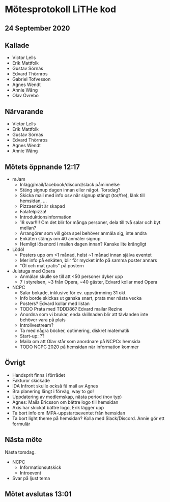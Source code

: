 # Mötesprotokoll LiTHe kod

## 24 September 2020

## Kallade
- Victor Lells
- Erik Mattfolk
- Gustav Sörnäs
- Edvard Thörnros
- Gabriel Tofvesson
- Agnes Wendt
- Annie Wång
- Olav Övrebö

## Närvarande
- Victor Lells
- Erik Mattfolk
- Gustav Sörnäs
- Edvard Thörnros
- Agnes Wendt
- Annie Wång

## Mötets öppnande 12:17
- mJam
  - Inlägg/mail/facebook/discord/slack påminnelse
  - Stäng signup dagen innan eller något. Torsdag?
  - Skicka mail med info osv när signup stängt (tor/fre), länk till hemsidan,
    ...
  - Pizzaenkät är skapad
  - Falafelpizza!
  - Introduktionsinformation
  - 18 svar!!!! Om det blir för många personer, dela till två salar och byt
    mellan?
  - Arrangörer som vill göra spel behöver anmäla sig, inte andra
  - Enkäten stängs om 40 anmäler signup
  - Hemligt lösenord i mailen dagen innan? Kanske lite krångligt
- Lödöl
  - Posters upp om <1 månad, helst ~1 månad innan själva eventet
  - Mer info på enkäten, blir för mycket info på samma poster annars
  - "Öl och mat gratis" på postern
- Julstuga med Opera
  - Anmälan skulle se till att <50 personer dyker upp
  - 7 i styrelsen, ~3 från Opera, ~40 gäster, Edvard kollar med Opera
- NCPC
  - Salar bokade, inklusive för ev. uppvärmning 31 okt
  - Info borde skickas ut ganska snart, prata mer nästa vecka
  - Posters? Edvard kollar med listan
  - TODO Prata med TDDD86? Edvard mailar Rezine
  - Anordna som vi brukar, enda skillnaden blir att tävlanden inte behöver vara
    på plats
  - Introlivestream?
  - Ta med några böcker, optimering, diskret matematik
  - Start-up: ??
  - Maila om att Olav står som anordnare på NCPCs hemsida
  - TODO NCPC 2020 på hemsidan när information kommer

## Övrigt
- Handsprit finns i förrådet
- Fakturor skickade
- IDA Infront skulle också få mail av Agnes
- Bra planering långt i förväg, way to go!
- Uppdatering av medlemskap, nästa period (nov typ)
- Agnes: Maila Ericsson om bättre logo till hemsidan
- Axis har skickat bättre logo, Erik lägger upp
- Ta bort info om IMPA-uppstartseventet från hemsidan
- Ta bort light theme på hemsidan? Kolla med Slack/Discord. Annie gör ett
  formulär

## Nästa möte
Nästa torsdag.
- NCPC
  - Informationsutskick
  - Introevent
- Svar på ljust tema

## Mötet avslutas 13:01

